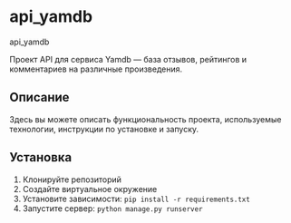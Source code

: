 # api_yamdb
api_yamdb

Проект API для сервиса Yamdb — база отзывов, рейтингов и комментариев на различные произведения.

## Описание

Здесь вы можете описать функциональность проекта, используемые технологии, инструкции по установке и запуску.

## Установка

1. Клонируйте репозиторий
2. Создайте виртуальное окружение
3. Установите зависимости: `pip install -r requirements.txt`
4. Запустите сервер: `python manage.py runserver`